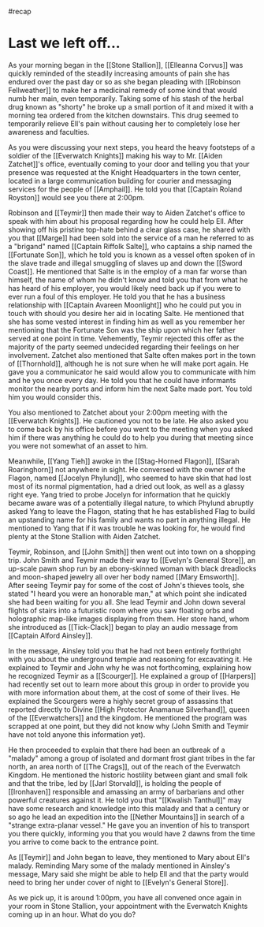 #recap 
# Last we left off...
As your morning began in the [[Stone Stallion]], [[Elleanna Corvus]] was quickly reminded of the steadily increasing amounts of pain she has endured over the past day or so as she began pleading with [[Robinson Fellweather]] to make her a medicinal remedy of some kind that would numb her main, even temporarily. Taking some of his stash of the herbal drug known as "shorty" he broke up a small portion of it and mixed it with a morning tea ordered from the kitchen downstairs. This drug seemed to temporarily relieve Ell's pain without causing her to completely lose her awareness and faculties.

As you were discussing your next steps, you heard the heavy footsteps of a soldier of the [[Everwatch Knights]] making his way to Mr. [[Aiden Zatchet]]'s office, eventually coming to your door and telling you that your presence was requested at the Knight Headquarters in the town center, located in a large communication building for courier and messaging services for the people of [[Amphail]]. He told you that [[Captain Roland Royston]] would see you there at 2:00pm.

Robinson and [[Teymir]] then made their way to Aiden Zatchet's office to speak with him about his proposal regarding how he could help Ell. After showing off his pristine top-hate behind a clear glass case, he shared with you that [[Marge]] had been sold into the service of a man he referred to as a "brigand" named [[Captain Riffolk Salte]], who captains a ship named the [[Fortunate Son]], which he told you is known as a vessel often spoken of in the slave trade and illegal smuggling of slaves up and down the [[Sword Coast]]. He mentioned that Salte is in the employ of a man far worse than himself, the name of whom he didn't know and told you that from what he has heard of his employer, you would likely need back up if you were to ever run a foul of this employer. He told you that he has a business relationship with [[Captain Avareen Moonlight]] who he could put you in touch with should you desire her aid in locating Salte. He mentioned that she has some vested interest in finding him as well as you remember her mentioning that the Fortunate Son was the ship upon which her father served at one point in time. Vehemently, Teymir rejected this offer as the majority of the party seemed undecided regarding their feelings on her involvement. Zatchet also mentioned that Salte often makes port in the town of [[Thornhold]], although he is not sure when he will make port again. He gave you a communicator he said would allow you to communicate with him and he you once every day. He told you that he could have informants monitor the nearby ports and inform him the next Salte made port. You told him you would consider this.

You also mentioned to Zatchet about your 2:00pm meeting with the [[Everwatch Knights]]. He cautioned you not to be late. He also asked you to come back by his office before you went to the meeting when you asked him if there was anything he could do to help you during that meeting since you were not somewhat of an asset to him.

Meanwhile, [[Yang Tieh]] awoke in the [[Stag-Horned Flagon]], [[Sarah Roaringhorn]] not anywhere in sight. He conversed with the owner of the Flagon, named [[Jocelyn Phylund]], who seemed to have skin that had lost most of its normal pigmentation, had a dried out look, as well as a glassy right eye. Yang tried to probe Jocelyn for information that he quickly became aware was of a potentially illegal nature, to which Phylund abruptly asked Yang to leave the Flagon, stating that he has established Flag to build an upstanding name for his family and wants no part in anything illegal. He mentioned to Yang that if it was trouble he was looking for, he would find plenty at the Stone Stallion with Aiden Zatchet.

Teymir, Robinson, and [[John Smith]] then went out into town on a shopping trip. John Smith and Teymir made their way to [[Evelyn's General Store]], an up-scale pawn shop run by an ebony-skinned woman with black dreadlocks and moon-shaped jewelry all over her body named [[Mary Emsworth]]. After seeing Teymir pay for some of the cost of John's thieves tools, she stated "I heard you were an honorable man," at which point she indicated she had been waiting for you all. She lead Teymir and John down several flights of stairs into a futuristic room where you saw floating orbs and holographic map-like images displaying from them. Her store hand, whom she introduced as [[Tick-Clack]] began to play an audio message from [[Captain Alford Ainsley]].

In the message, Ainsley told you that he had not been entirely forthright with you about the underground temple and reasoning for excavating it. He explained to Teymir and John why he was not forthcoming, explaining how he recognized Teymir as a [[Scourger]]. He explained a group of [[Harpers]] had recently set out to learn more about this group in order to provide you with more information about them, at the cost of some of their lives. He explained the Scourgers were a highly secret group of assassins that reported directly to Divine [[High Protector Anamanue Silverhand]], queen of the [[Everwatchers]] and the kingdom. He mentioned the program was scrapped at one point, but they did not know why (John Smith and Teymir have not told anyone this information yet).

He then proceeded to explain that there had been an outbreak of a "malady" among a group of isolated and dormant frost giant tribes in the far north, an area north of [[The Crags]], out of the reach of the Everwatch Kingdom. He mentioned the historic hostility between giant and small folk and that the tribe, led by [[Jarl Storvald]], is holding the people of [[Ironhaven]] responsible and amassing an army of barbarians and other powerful creatures against it. He told you that "[[Kwalish Tanthul]]" may have some research and knowledge into this malady and that a century or so ago he lead an expedition into the [[Nether Mountains]] in search of a "strange extra-planar vessel." He gave you an invention of his to transport you there quickly, informing you that you would have 2 dawns from the time you arrive to come back to the entrance point.

As [[Teymir]] and John began to leave, they mentioned to Mary about Ell's malady. Reminding Mary some of the malady mentioned in Ainsley's message, Mary said she might be able to help Ell and that the party would need to bring her under cover of night to [[Evelyn's General Store]].

As we pick up, it is around 1:00pm, you have all convened once again in your room in Stone Stallion, your appointment with the Everwatch Knights coming up in an hour. What do you do?